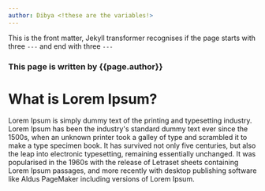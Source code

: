 ```yaml
---
author: Dibya <!these are the variables!>
---
```


This is the front matter, Jekyll transformer recognises if the page starts with three `---` and end with three `---` 

### This page is written by {{page.author}}

# What is Lorem Ipsum? 

Lorem Ipsum is simply dummy text of the printing and typesetting industry. Lorem Ipsum has been the industry's standard dummy text ever since the 1500s, when an unknown printer took a galley of type and scrambled it to make a type specimen book. It has survived not only five centuries, but also the leap into electronic typesetting, remaining essentially unchanged. It was popularised in the 1960s with the release of Letraset sheets containing Lorem Ipsum passages, and more recently with desktop publishing software like Aldus PageMaker including versions of Lorem Ipsum.

